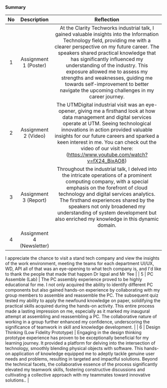 **Summary**

| No | Description | Reflection |
| :---: | :---: | :---: |
| 1 | Assignment 1 (Poster) | At the Clarity Techworks industrial talk, I gained valuable insights into the Information Technology field, providing me with a clearer perspective on my future career. The speakers shared practical knowledge that has significantly influenced my understanding of the industry. This exposure allowed me to assess my strengths and weaknesses, guiding me towards self-improvement to better navigate the upcoming challenges in my career journey. |
| 2 | Assignment 2 (Video) | The UTMDigital industrial visit was an eye-opener, giving me a firsthand look at how data management and digital services operate at UTM. Seeing technological innovations in action provided valuable insights for our future careers and sparked a keen interest in me. You can check out the video of our visit here: (https://www.youtube.com/watch?v=fX24_BixAO8)|
| 3 | Assignment 3 (Report) |Throughout the industrial talk, I delved into the intricate operations of a prominent computing company, with a special emphasis on the forefront of cloud technology and digital services analytics. The firsthand experiences shared by the speakers not only broadened my understanding of system development but also enriched my knowledge in this dynamic domain. |
| 4 | Assignment 4 (Newsletter) |

I appreciate the chance to visit a stand tech company and view the insights of the work environment, meeting the teams for each department UI/UX, WD, API all of that was an eye-opening to what tech company is, and I'd like to thank the people that made that happen Dr Iqpal and Mr Yee |
| 5 | PC Assemble (Lab) | The PC assembly experience proved to be highly educational for me. I not only acquired the ability to identify different PC components but also gained hands-on experience by collaborating with my group members to assemble and reassemble the PC. The subsequent quiz tested my ability to apply the newfound knowledge on paper, solidifying the practical skills acquired during the hands-on activity. This entire process made a lasting impression on me, especially as it marked my inaugural attempt at assembling and reassembling a PC. The collaborative nature of working in a group further enhanced my confidence, underscoring the significance of teamwork in skill and knowledge development. |
| 6 | Design Thinking (Low Fidelity Prototype) | Engaging in the design thinking prototype experience has proven to be exceptionally beneficial for my learning journey. It provided a platform for delving into the intersection of technology, smoothly blending physical objects with software. This hands-on application of knowledge equipped me to adeptly tackle genuine user needs and problems, resulting in targeted and impactful solutions. Beyond the technical facets, the collaborative essence of the process significantly elevated my teamwork skills, fostering constructive discussions and cultivating a collective approach with my teammates toward innovative solutions.. |
